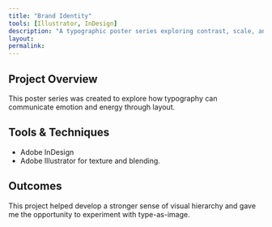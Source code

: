 ```yaml
---
title: "Brand Identity"
tools: [Illustrator, InDesign]
description: "A typographic poster series exploring contrast, scale, and rhythm."
layout: 
permalink: 
---
```


## Project Overview

This poster series was created to explore how typography can communicate emotion and energy through layout.

## Tools & Techniques

- Adobe InDesign
- Adobe Illustrator for texture and blending.

## Outcomes

This project helped develop a stronger sense of visual hierarchy and gave me the opportunity to experiment with type-as-image.